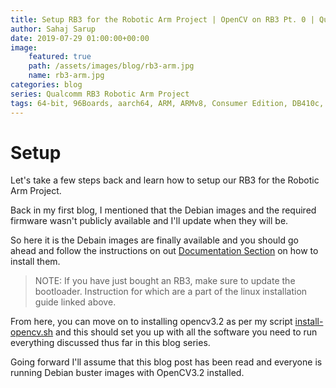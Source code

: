 ```yaml
---
title: Setup RB3 for the Robotic Arm Project | OpenCV on RB3 Pt. 0 | Qualcomm RB3 Robotic Arm Project
author: Sahaj Sarup
date: 2019-07-29 01:00:00+00:00
image:
    featured: true
    path: /assets/images/blog/rb3-arm.jpg
    name: rb3-arm.jpg
categories: blog
series: Qualcomm RB3 Robotic Arm Project
tags: 64-bit, 96Boards, aarch64, ARM, ARMv8, Consumer Edition, DB410c, dragonboard410c, Linaro, Linux, fedora, arm64, aarch64, rock960, FPGA, raspberry pi, arduino, shield, hat
---
```


# Setup

Let's take a few steps back and learn how to setup our RB3 for the Robotic Arm Project.

Back in my first blog, I mentioned that the Debian images and the required firmware wasn't publicly available and I'll update when they will be.

So here it is the Debain images are finally available and you should go ahead and follow the instructions on out [Documentation Section](https://www.96boards.org/documentation/consumer/dragonboard/dragonboard845c/installation/linux-fastboot.md.html) on how to install them.

> NOTE: If you have just bought an RB3, make sure to update the bootloader. Instruction for which are a part of the linux installation guide linked above.

From here, you can move on to installing opencv3.2 as per my script [install-opencv.sh](https://github.com/ric96/RB3-RoboticArm/raw/master/install.sh) and this should set you up with all the software you need to run everything discussed thus far in this blog series.

Going forward I'll assume that this blog post has been read and everyone is running Debian buster images with OpenCV3.2 installed.